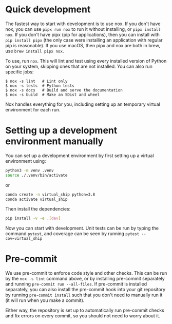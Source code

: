 # Quick development

The fastest way to start with development is to use nox. If you don't have nox,
you can use `pipx run nox` to run it without installing, or `pipx install nox`.
If you don't have pipx (pip for applications), then you can install with
`pip install pipx` (the only case were installing an application with regular
pip is reasonable). If you use macOS, then pipx and nox are both in brew, use
`brew install pipx nox`.

To use, run `nox`. This will lint and test using every installed version of
Python on your system, skipping ones that are not installed. You can also run
specific jobs:

```console
$ nox -s lint   # Lint only
$ nox -s tests  # Python tests
$ nox -s docs   # Build and serve the documentation
$ nox -s build  # Make an SDist and wheel
```

Nox handles everything for you, including setting up an temporary virtual
environment for each run.

# Setting up a development environment manually

You can set up a development environment by first setting up a virtual environment using:

```bash
python3 -m venv .venv
source ./.venv/bin/activate
```
or
```bash
conda create -n virtual_ship python=3.8
conda activate virtual_ship
```

Then install the dependencies:

```bash
pip install -v -e .[dev]
```

Now you can start with development. Unit tests can be run by typing the command `pytest`, and coverage can be seen by running `pytest --cov=virtual_ship`


# Pre-commit

We use pre-commit to enforce code style and other checks. This can be run by the `nox -s lint` command above, or by installing pre-commit separately and running `pre-commit run --all-files`. If pre-commit is installed separately, you can also install the pre-commit hook into your git repository by running `pre-commit install` such that you don't need to manually run it (it will run when you make a commit).

Either way, the repository is set up to automatically run pre-commit checks and fix errors on every commit, so you should not need to worry about it.

